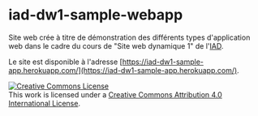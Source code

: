# iad-dw1-sample-webapp

Site web crée à titre de démonstration des différents types d'application web dans le cadre du cours de "Site web dynamique 1" de l'[IAD](https://www.iad-arts.be/). 

Le site est disponible à l'adresse [https://iad-dw1-sample-app.herokuapp.com/](https://iad-dw1-sample-app.herokuapp.com/).

<a rel="license" href="http://creativecommons.org/licenses/by/4.0/"><img alt="Creative Commons License" style="border-width:0" src="https://i.creativecommons.org/l/by/4.0/88x31.png" /></a><br />This work is licensed under a <a rel="license" href="http://creativecommons.org/licenses/by/4.0/">Creative Commons Attribution 4.0 International License</a>.

